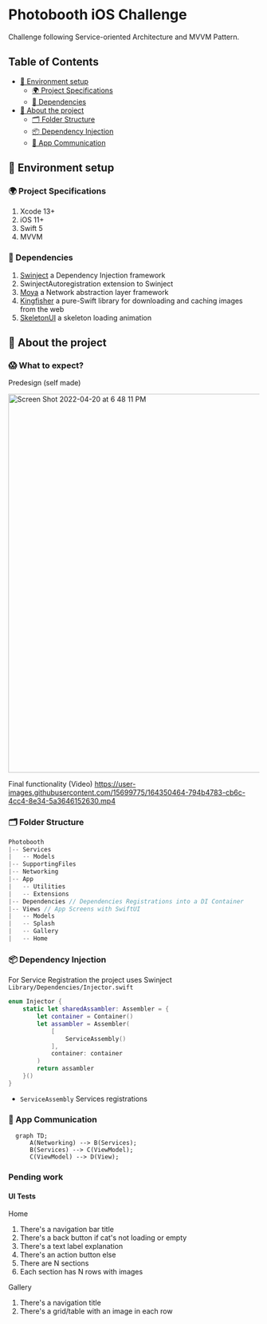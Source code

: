 #  Photobooth iOS Challenge

Challenge following Service-oriented Architecture and MVVM Pattern.

## Table of Contents
- [🚀 Environment setup](#-environment-setup)
  - [🌍 Project Specifications](#-project-specifications)
  - [🧱 Dependencies](#-dependencies)
- [🤔 About the project](#-about-the-project)
  - [🗂 Folder Structure](#-folder-structure)
  - [📦 Dependency Injection](#-dependency-injection)
  - [🔌 App Communication](#-app-communication)
  
## 🚀 Environment setup

### 🌍 Project Specifications
1. Xcode 13+
2. iOS 11+
3. Swift 5
5. MVVM

### 🧱 Dependencies
1. [Swinject](https://github.com/Swinject/Swinject) a Dependency Injection framework
2. SwinjectAutoregistration extension to Swinject
3. [Moya](https://github.com/Moya/Moya) a Network abstraction layer framework
4. [Kingfisher](https://github.com/onevcat/Kingfisher) a pure-Swift library for downloading and caching images from the web
5. [SkeletonUI](https://github.com/CSolanaM/SkeletonUI) a skeleton loading animation

## 🤔 About the project

### 😱 What to expect?

Predesign (self made)

<img width="758" alt="Screen Shot 2022-04-20 at 6 48 11 PM" src="https://user-images.githubusercontent.com/15699775/164349736-9dce1db2-8153-4739-86fe-e389a5745c67.png">

Final functionality (Video)
https://user-images.githubusercontent.com/15699775/164350464-794b4783-cb6c-4cc4-8e34-5a3646152630.mp4


### 🗂 Folder Structure

```swift
Photobooth
|-- Services
|   -- Models
|-- SupportingFiles
|-- Networking
|-- App
|   -- Utilities
|   -- Extensions
|-- Dependencies // Dependencies Registrations into a DI Container
|-- Views // App Screens with SwiftUI
|   -- Models
|   -- Splash
|   -- Gallery
|   -- Home 
```

### 📦 Dependency Injection

For Service Registration the project uses Swinject `Library/Dependencies/Injector.swift`

```swift
enum Injector {
    static let sharedAssambler: Assembler = {
        let container = Container()
        let assambler = Assembler(
            [
                ServiceAssembly()
            ],
            container: container
        )
        return assambler
    }()
}
```
* `ServiceAssembly` Services registrations

### 🔌 App Communication

```mermaid
  graph TD;
      A(Networking) --> B(Services);
      B(Services) --> C(ViewModel);
      C(ViewModel) --> D(View);
```

### Pending work

#### UI Tests
Home
1. There's a navigation bar title
2. There's a back button
if cat's not loading or empty
3. There's a text label explanation
4. There's an action button
else
5. There are N sections
6. Each section has N rows with images

Gallery
1. There's a navigation title
2. There's a grid/table with an image in each row

